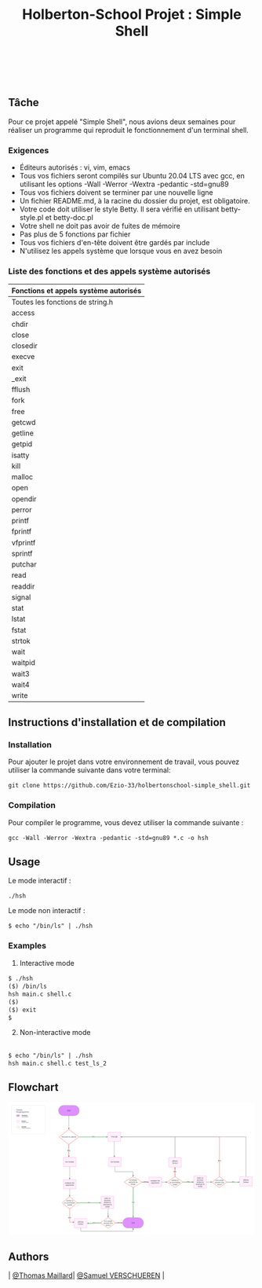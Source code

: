 <h1 align="center">Holberton-School Projet : Simple Shell</h1>
</div>
<br><br><br><br>

## Tâche

Pour ce projet appelé "Simple Shell", nous avions deux semaines pour réaliser un programme qui reproduit le fonctionnement d'un terminal shell.

### Exigences

- Éditeurs autorisés : vi, vim, emacs
- Tous vos fichiers seront compilés sur Ubuntu 20.04 LTS avec gcc, en utilisant les options -Wall -Werror -Wextra -pedantic -std=gnu89
- Tous vos fichiers doivent se terminer par une nouvelle ligne
- Un fichier README.md, à la racine du dossier du projet, est obligatoire.
- Votre code doit utiliser le style Betty. Il sera vérifié en utilisant betty-style.pl et betty-doc.pl
- Votre shell ne doit pas avoir de fuites de mémoire
- Pas plus de 5 fonctions par fichier
- Tous vos fichiers d'en-tête doivent être gardés par include
- N'utilisez les appels système que lorsque vous en avez besoin

### Liste des fonctions et des appels système autorisés

| Fonctions et appels système autorisés |
| ------------------------------------- |
| Toutes les fonctions de string.h      |
| access                                |
| chdir                                 |
| close                                 |
| closedir                              |
| execve                                |
| exit                                  |
| \_exit                                |
| fflush                                |
| fork                                  |
| free                                  |
| getcwd                                |
| getline                               |
| getpid                                |
| isatty                                |
| kill                                  |
| malloc                                |
| open                                  |
| opendir                               |
| perror                                |
| printf                                |
| fprintf                               |
| vfprintf                              |
| sprintf                               |
| putchar                               |
| read                                  |
| readdir                               |
| signal                                |
| stat                                  |
| lstat                                 |
| fstat                                 |
| strtok                                |
| wait                                  |
| waitpid                               |
| wait3                                 |
| wait4                                 |
| write                                 |

## Instructions d'installation et de compilation

### Installation

Pour ajouter le projet dans votre environnement de travail, vous pouvez utiliser la commande suivante dans votre terminal:

```
git clone https://github.com/Ezio-33/holbertonschool-simple_shell.git
```

### Compilation

Pour compiler le programme, vous devez utiliser la commande suivante :

```
gcc -Wall -Werror -Wextra -pedantic -std=gnu89 *.c -o hsh
```

## Usage

Le mode interactif :

```
./hsh
```

Le mode non interactif :

```
$ echo "/bin/ls" | ./hsh
```

### Examples

1. Interactive mode

```
$ ./hsh
($) /bin/ls
hsh main.c shell.c
($)
($) exit
$

```

2. Non-interactive mode

```

$ echo "/bin/ls" | ./hsh
hsh main.c shell.c test_ls_2
```

## Flowchart

<img src="https://github.com/Ezio-33/holbertonschool-simple_shell/blob/main/Annexes/Flowchart.png?raw=true">

## Authors

| [@Thomas Maillard](https://github.com/Thomas3300000)| [@Samuel VERSCHUEREN](https://github.com/Ezio-33) |
